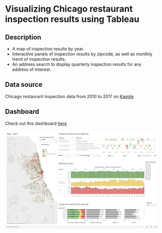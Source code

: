 # Visualizing Chicago restaurant inspection results using Tableau

## Description

- A map of inspection results by year.
- Interactive panels of inspection results by zipcode, as well as monthly trend of inspection results.
- An address search to display quarterly inspection results for any address of interest.

## Data source

Chicago restaurant inspection data from 2010 to 2017 on [Kaggle](https://www.kaggle.com/chicago/chi-restaurant-inspections)

## Dashboard

Check out this dashboard [here](https://public.tableau.com/profile/angang.li8778#!/vizhome/restaurant_inspection/Dashboard4)

<img src="resources/screenshot.png">